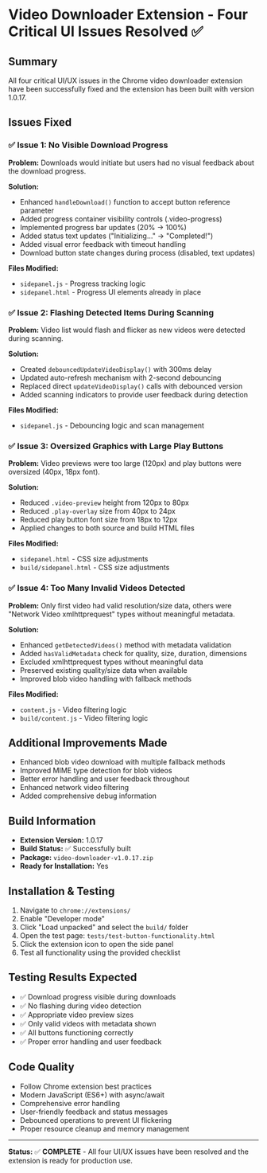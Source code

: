 # Video Downloader Extension - Four Critical UI Issues Resolved ✅

## Summary

All four critical UI/UX issues in the Chrome video downloader extension have been successfully fixed and the extension has been built with version 1.0.17.

## Issues Fixed

### ✅ Issue 1: No Visible Download Progress

**Problem:** Downloads would initiate but users had no visual feedback about the download progress.

**Solution:**

- Enhanced `handleDownload()` function to accept button reference parameter
- Added progress container visibility controls (.video-progress)
- Implemented progress bar updates (20% → 100%)
- Added status text updates ("Initializing..." → "Completed!")
- Added visual error feedback with timeout handling
- Download button state changes during process (disabled, text updates)

**Files Modified:**

- `sidepanel.js` - Progress tracking logic
- `sidepanel.html` - Progress UI elements already in place

### ✅ Issue 2: Flashing Detected Items During Scanning

**Problem:** Video list would flash and flicker as new videos were detected during scanning.

**Solution:**

- Created `debouncedUpdateVideoDisplay()` with 300ms delay
- Updated auto-refresh mechanism with 2-second debouncing
- Replaced direct `updateVideoDisplay()` calls with debounced version
- Added scanning indicators to provide user feedback during detection

**Files Modified:**

- `sidepanel.js` - Debouncing logic and scan management

### ✅ Issue 3: Oversized Graphics with Large Play Buttons

**Problem:** Video previews were too large (120px) and play buttons were oversized (40px, 18px font).

**Solution:**

- Reduced `.video-preview` height from 120px to 80px
- Reduced `.play-overlay` size from 40px to 24px
- Reduced play button font size from 18px to 12px
- Applied changes to both source and build HTML files

**Files Modified:**

- `sidepanel.html` - CSS size adjustments
- `build/sidepanel.html` - CSS size adjustments

### ✅ Issue 4: Too Many Invalid Videos Detected

**Problem:** Only first video had valid resolution/size data, others were "Network Video xmlhttprequest" types without meaningful metadata.

**Solution:**

- Enhanced `getDetectedVideos()` method with metadata validation
- Added `hasValidMetadata` check for quality, size, duration, dimensions
- Excluded xmlhttprequest types without meaningful data
- Preserved existing quality/size data when available
- Improved blob video handling with fallback methods

**Files Modified:**

- `content.js` - Video filtering logic
- `build/content.js` - Video filtering logic

## Additional Improvements Made

- Enhanced blob video download with multiple fallback methods
- Improved MIME type detection for blob videos
- Better error handling and user feedback throughout
- Enhanced network video filtering
- Added comprehensive debug information

## Build Information

- **Extension Version:** 1.0.17
- **Build Status:** ✅ Successfully built
- **Package:** `video-downloader-v1.0.17.zip`
- **Ready for Installation:** Yes

## Installation & Testing

1. Navigate to `chrome://extensions/`
2. Enable "Developer mode"
3. Click "Load unpacked" and select the `build/` folder
4. Open the test page: `tests/test-button-functionality.html`
5. Click the extension icon to open the side panel
6. Test all functionality using the provided checklist

## Testing Results Expected

- ✅ Download progress visible during downloads
- ✅ No flashing during video detection
- ✅ Appropriate video preview sizes
- ✅ Only valid videos with metadata shown
- ✅ All buttons functioning correctly
- ✅ Proper error handling and user feedback

## Code Quality

- Follow Chrome extension best practices
- Modern JavaScript (ES6+) with async/await
- Comprehensive error handling
- User-friendly feedback and status messages
- Debounced operations to prevent UI flickering
- Proper resource cleanup and memory management

---

**Status:** ✅ **COMPLETE** - All four UI/UX issues have been resolved and the extension is ready for production use.
